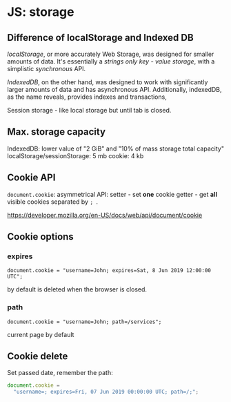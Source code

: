 # JS: storage

## Difference of localStorage and Indexed DB

_localStorage_, or more accurately Web Storage, was designed for smaller amounts of data. It's essentially a _strings only key - value storage_, with a simplistic _synchronous_ API.

_IndexedDB_, on the other hand, was designed to work with significantly larger amounts of data and has asynchronous API. Additionally, indexedDB, as the name reveals, provides indexes and transactions,

Session storage - like local storage but until tab is closed.
## Max. storage capacity

IndexedDB: lower value of "2 GiB" and "10% of mass storage total capacity"
localStorage/sessionStorage: 5 mb
cookie: 4 kb

## Cookie API

`document.cookie`: asymmetrical API:
setter - set **one** cookie
getter - get **all** visible cookies separated by `; `.

https://developer.mozilla.org/en-US/docs/web/api/document/cookie

## Cookie options

### expires

```
document.cookie = "username=John; expires=Sat, 8 Jun 2019 12:00:00 UTC";
```

by default is deleted when the browser is closed.

### path

`document.cookie = "username=John; path=/services";`

current page by default

## Cookie delete

Set passed date, remember the path:
```js
document.cookie =
  "username=; expires=Fri, 07 Jun 2019 00:00:00 UTC; path=/;";
```